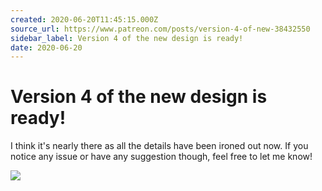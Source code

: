 ```yaml
---
created: 2020-06-20T11:45:15.000Z
source_url: https://www.patreon.com/posts/version-4-of-new-38432550
sidebar_label: Version 4 of the new design is ready!
date: 2020-06-20
---
```


# Version 4 of the new design is ready!

I think it's nearly there as all the details have been ironed out now. If you notice any issue or have any suggestion though, feel free to let me know!

![](https://raw.githubusercontent.com/laurent22/joplin/dev/Assets/WebsiteAssets/images/news/20200620-114515_0.png)